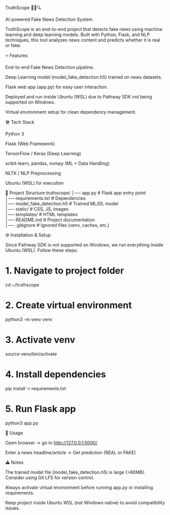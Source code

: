 TruthScope 🕵️‍♂️🔍

AI-powered Fake News Detection System

TruthScope is an end-to-end project that detects fake news using machine learning and deep learning models.
Built with Python, Flask, and NLP techniques, this tool analyzes news content and predicts whether it is real or fake.

⚡ Features

End-to-end Fake News Detection pipeline.

Deep Learning model (model_fake_detection.h5) trained on news datasets.

Flask web app (app.py) for easy user interaction.

Deployed and run inside Ubuntu (WSL) due to Pathway SDK not being supported on Windows.

Virtual environment setup for clean dependency management.

🛠️ Tech Stack

Python 3

Flask (Web Framework)

TensorFlow / Keras (Deep Learning)

scikit-learn, pandas, numpy (ML + Data Handling)

NLTK / NLP Preprocessing

Ubuntu (WSL) for execution

📂 Project Structure
truthscope/
│── app.py               # Flask app entry point  
│── requirements.txt      # Dependencies  
│── model_fake_detection.h5  # Trained ML/DL model  
│── static/               # CSS, JS, images  
│── templates/            # HTML templates  
│── README.md             # Project documentation  
│── .gitignore            # Ignored files (venv, caches, etc.)

⚙️ Installation & Setup

Since Pathway SDK is not supported on Windows, we run everything inside Ubuntu (WSL).
Follow these steps:

# 1. Navigate to project folder
cd ~/truthscope

# 2. Create virtual environment
python3 -m venv venv

# 3. Activate venv
source venv/bin/activate

# 4. Install dependencies
pip install -r requirements.txt

# 5. Run Flask app
python3 app.py

🚀 Usage

Open browser → go to http://127.0.0.1:5000/

Enter a news headline/article → Get prediction (REAL or FAKE)

⚠️ Notes

The trained model file (model_fake_detection.h5) is large (>80MB). Consider using Git LFS for version control.

Always activate virtual environment before running app.py or installing requirements.

Keep project inside Ubuntu WSL (not Windows native) to avoid compatibility issues.
